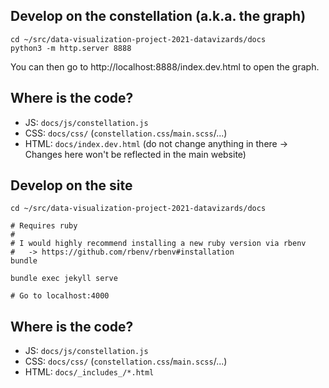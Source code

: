## Develop on the constellation (a.k.a. the graph)

```shell
cd ~/src/data-visualization-project-2021-datavizards/docs
python3 -m http.server 8888
```

You can then go to http://localhost:8888/index.dev.html to open the graph.

## Where is the code?

* JS: `docs/js/constellation.js`
* CSS: `docs/css/` (`constellation.css`/`main.scss`/...)
* HTML: `docs/index.dev.html` (do not change anything in there -> Changes here won't be reflected in the main website)

## Develop on the site

```shell
cd ~/src/data-visualization-project-2021-datavizards/docs

# Requires ruby
#
# I would highly recommend installing a new ruby version via rbenv
#   -> https://github.com/rbenv/rbenv#installation
bundle

bundle exec jekyll serve

# Go to localhost:4000
```

## Where is the code?

* JS: `docs/js/constellation.js`
* CSS: `docs/css/` (`constellation.css`/`main.scss`/...)
* HTML: `docs/_includes_/*.html`
